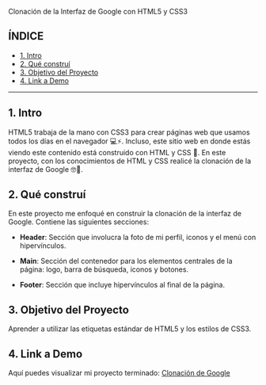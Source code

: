  Clonación de la Interfaz de Google con HTML5 y CSS3

## **ÍNDICE**

* [1. Intro](#)
* [2. Qué construí](#)
* [3. Objetivo del Proyecto](#)
* [4. Link a Demo](#)

****

## 1. Intro

HTML5 trabaja de la mano con CSS3 para crear páginas web que usamos todos los días en el navegador 💻⚡. Incluso, este sitio web en donde estás viendo este contenido está construido con HTML y CSS 🤯. En este proyecto, con los conocimientos de HTML y CSS realicé la clonación de la interfaz de Google 🤓🙌.

## 2. Qué construí

En este proyecto me enfoqué en construir la clonación de la interfaz de Google. Contiene las siguientes secciones:

* **Header**: Sección que involucra la foto de mi perfil, iconos y el menú con hipervínculos.

* **Main**: Sección del contenedor para los elementos centrales de la página: logo, barra de búsqueda, iconos y botones.

* **Footer**: Sección que incluye hipervínculos al final de la página.

## 3. Objetivo del Proyecto
Aprender a utilizar las etiquetas estándar de HTML5 y los estilos de CSS3.

## 4. Link a Demo
Aquí puedes visualizar mi proyecto terminado: [Clonación de Google](https://moonlit-bonbon-b32f69.netlify.app/)
